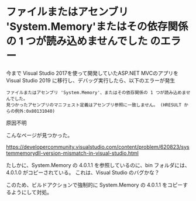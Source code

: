 # ファイルまたはアセンブリ 'System.Memory'またはその依存関係の 1 つが読み込めませんでした のエラー

今まで Visual Studio 2017を使って開発していたASP.NET MVCのアプリをVisual Studio 2019 に移行し、デバッグ実行したら、以下のエラーが発生

```
ファイルまたはアセンブリ 'System.Memory'、またはその依存関係の 1 つが読み込めませんでした。
見つかったアセンブリのマニフェスト定義はアセンブリ参照に一致しません。 (HRESULT からの例外:0x80131040)
```

原因不明

こんなページが見つかった。

https://developercommunity.visualstudio.com/content/problem/620823/systemmemorydll-version-mismatch-in-visual-studio.html

たしかに、System.Memory の 4.0.1.1 を参照しているのに、bin フォルダには、4.0.1.0 がコピーされている。
これは、Visual Studio のバグかな？

このため、ビルドアクションで強制的に System.Memory の 4.0.1.1 をコピーするようにして対処。


